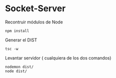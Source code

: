 

# Socket-Server


Recontruir módulos de Node
```
npm install 
```


Generar el DIST
```
tsc -w
```


Levantar servidor ( cualquiera de los dos comandos)
```
nodemon dist/
node dist/
```

